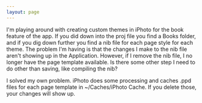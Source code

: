 ```yaml
---
layout: page
---
```


I'm playing around with creating custom themes in iPhoto for the book feature of the app.  If you did down into the proj file you find a Books folder, and if you dig down further you find a nib file for each page style for each theme.  The problem I'm having is that the changes I make to the nib file aren't showing up in the Application.  However, if I remove the nib file, I no longer have the page template available.  Is there some other step I need to do other than saving, like compiling the nib?  

I solved my own problem.  iPhoto does some processing and caches .ppd files for each page template in     ~/Caches/iPhoto Cache.  If you delete those, your changes will show up.
